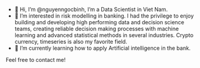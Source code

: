 - 👋 Hi, I’m @nguyenngocbinh, I’m a Data Scientist in Viet Nam.
- 👀 I’m interested in risk modelling in banking. I had the privilege to enjoy building and developing high performing data and decision science teams,  creating reliable decision making processes with machine learning and advanced statistical methods in several industries. Crypto currency, timeseries is also my favorite field.
- 🌱 I’m currently learning how to apply Artificial intelligence in the bank. 

Feel free to contact me!

<!---
nguyenngocbinh/nguyenngocbinh is a ✨ special ✨ repository because its `README.md` (this file) appears on your GitHub profile.
You can click the Preview link to take a look at your changes.
--->
